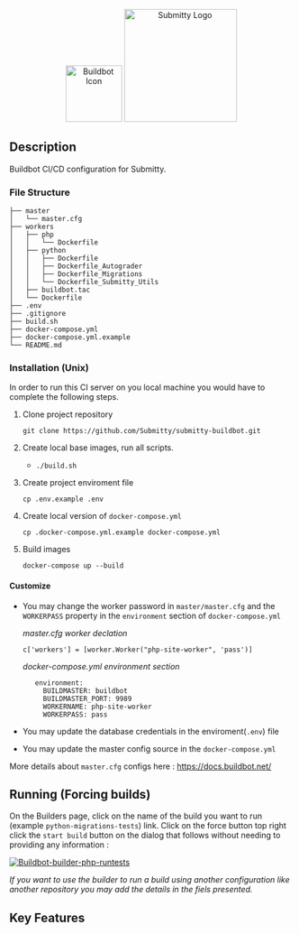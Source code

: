 <p align="center">
 <img src="https://buildbot.net/img/nut.svg" alt="Buildbot Icon" height="100"> <img src="https://submitty.org/images/submitty_logo.png" alt="Submitty Logo" width="200px"/>
</p>


## Description
Buildbot CI/CD configuration for Submitty.

### File Structure
```
├── master
│   └── master.cfg
├── workers
│   ├── php
│   │   └── Dockerfile
│   ├── python
│   │   ├── Dockerfile
│   │   ├── Dockerfile_Autograder
│   │   ├── Dockerfile_Migrations
│   │   └── Dockerfile_Submitty_Utils
│   ├── buildbot.tac
│   └── Dockerfile
├── .env
├── .gitignore
├── build.sh
├── docker-compose.yml
├── docker-compose.yml.example
└── README.md
```

### Installation (Unix)

In order to run this CI server on you local machine you would have to complete the following steps.

1. Clone project repository

   `git clone https://github.com/Submitty/submitty-buildbot.git`

2. Create local base images, run all scripts.
   
   - `./build.sh`
  
3. Create project enviroment file
   
   `cp .env.example .env`

4. Create local version of `docker-compose.yml`
   
   `cp .docker-compose.yml.example docker-compose.yml`

5. Build images
   
   `docker-compose up --build`

#### Customize

- You may change the worker password in `master/master.cfg` and the `WORKERPASS` property in the `environment` section of `docker-compose.yml`
  
  *master.cfg worker declation*
   ```
   c['workers'] = [worker.Worker("php-site-worker", 'pass')]
   ```

  *docker-compose.yml environment section*
   ```
      environment:
        BUILDMASTER: buildbot
        BUILDMASTER_PORT: 9989
        WORKERNAME: php-site-worker
        WORKERPASS: pass
   ```
- You may update the database credentials in the enviroment(`.env`) file 
- You may update the master config source in the `docker-compose.yml` 
  
More details about `master.cfg` configs here : https://docs.buildbot.net/


## Running (Forcing builds)

On the Builders page, click on the name of the build you want to run (example `python-migrations-tests`) link. Click on the force button top right click the `start build` button on the dialog that follows without needing to providing any information :

<a href="https://ibb.co/64RzTyR"><img src="https://i.ibb.co/FBb2yhb/Buildbot-builder-php-runtests.png" alt="Buildbot-builder-php-runtests" border="0"></a>

_If you want to use the builder to run a build using another configuration like another repository you may add the details in the fiels presented._



## Key Features